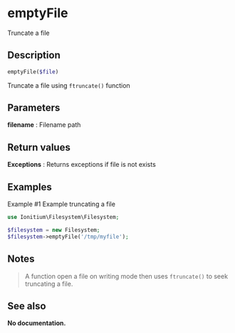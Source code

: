 # emptyFile

Truncate a file

## Description

```php
emptyFile($file)
```

Truncate a file using `ftruncate()` function

## Parameters

__filename__
: Filename path

## Return values

__Exceptions__
: Returns exceptions if file is not exists

## Examples

Example #1 Example truncating a file
```php
use Ionitium\Filesystem\Filesystem;

$filesystem = new Filesystem;
$filesystem->emptyFile('/tmp/myfile');
```

## Notes

> A function open a file on writing mode then uses `ftruncate()` to seek truncating a file.

## See also

__No documentation.__